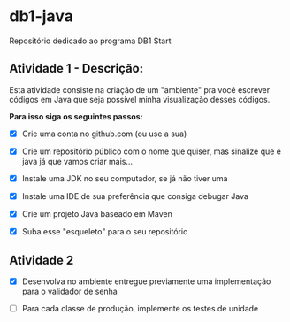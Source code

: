 # db1-java
Repositório dedicado ao programa DB1 Start

## Atividade 1 - Descrição:
Esta atividade consiste na criação de um "ambiente" pra você escrever códigos em Java que seja possível minha visualização desses códigos.

**Para isso siga os seguintes passos:**
- [x] Crie uma conta no github.com (ou use a sua)
- [x] Crie um repositório público com o nome que quiser, mas  sinalize que é java já que vamos criar mais...
- [x] Instale uma JDK no seu computador, se já não tiver uma
- [x] Instale uma IDE de sua preferência que consiga debugar Java
- [x] Crie um projeto Java baseado em Maven
- [x] Suba esse "esqueleto" para o seu repositório


## Atividade 2

- [x] Desenvolva no ambiente entregue previamente uma implementação para o validador de senha
  
- [ ] Para cada classe de produção, implemente os testes de unidade

